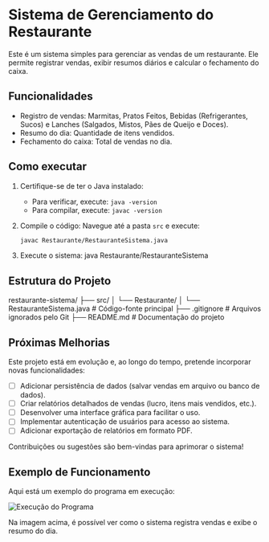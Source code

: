 # Sistema de Gerenciamento do Restaurante

Este é um sistema simples para gerenciar as vendas de um restaurante. Ele permite registrar vendas, exibir resumos diários e calcular o fechamento do caixa.

## Funcionalidades
- Registro de vendas: Marmitas, Pratos Feitos, Bebidas (Refrigerantes, Sucos) e Lanches (Salgados, Mistos, Pães de Queijo e Doces).
- Resumo do dia: Quantidade de itens vendidos.
- Fechamento do caixa: Total de vendas no dia.

## Como executar
1. Certifique-se de ter o Java instalado:
   - Para verificar, execute: `java -version`
   - Para compilar, execute: `javac -version`

2. Compile o código:
   Navegue até a pasta `src` e execute:
   ```bash
   javac Restaurante/RestauranteSistema.java
   
3. Execute o sistema:
   java Restaurante/RestauranteSistema

## Estrutura do Projeto

restaurante-sistema/
├── src/
│   └── Restaurante/
│       └── RestauranteSistema.java    # Código-fonte principal
├── .gitignore                         # Arquivos ignorados pelo Git
├── README.md                          # Documentação do projeto

## Próximas Melhorias

Este projeto está em evolução e, ao longo do tempo, pretende incorporar novas funcionalidades:

- [ ] Adicionar persistência de dados (salvar vendas em arquivo ou banco de dados).
- [ ] Criar relatórios detalhados de vendas (lucro, itens mais vendidos, etc.).
- [ ] Desenvolver uma interface gráfica para facilitar o uso.
- [ ] Implementar autenticação de usuários para acesso ao sistema.
- [ ] Adicionar exportação de relatórios em formato PDF.

Contribuições ou sugestões são bem-vindas para aprimorar o sistema!

## Exemplo de Funcionamento

Aqui está um exemplo do programa em execução:

![Execução do Programa](assets/Sistema.2.png)

Na imagem acima, é possível ver como o sistema registra vendas e exibe o resumo do dia.

